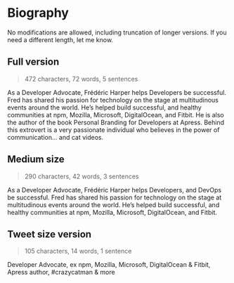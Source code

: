 # Biography

No modifications are allowed, including truncation of longer versions. If you need a different length, let me know.

## Full version

> 472 characters, 72 words, 5 sentences

As a Developer Advocate, Frédéric Harper helps Developers be successful. Fred has shared his passion for technology on the stage at multitudinous events around the world. He’s helped build successful, and healthy communities at npm, Mozilla, Microsoft, DigitalOcean, and Fitbit. He is also the author of the book Personal Branding for Developers at Apress. Behind this extrovert is a very passionate individual who believes in the power of communication... and cat videos.

## Medium size

> 290 characters, 42 words, 3 sentences

As a Developer Advocate, Frédéric Harper helps Developers, and DevOps be successful. Fred has shared his passion for technology on the stage at multitudinous events around the world. He’s helped build successful, and healthy communities at npm, Mozilla, Microsoft, DigitalOcean, and Fitbit.

## Tweet size version

> 105 characters, 14 words, 1 sentence

Developer Advocate, ex npm, Mozilla, Microsoft, DigitalOcean & Fitbit, Apress author, #crazycatman & more
